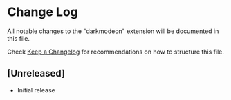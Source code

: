 # Change Log

All notable changes to the "darkmodeon" extension will be documented in this file.

Check [Keep a Changelog](http://keepachangelog.com/) for recommendations on how to structure this file.

## [Unreleased]

- Initial release
